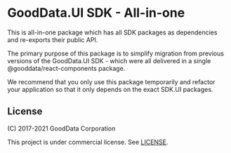 # GoodData.UI SDK - All-in-one

This is all-in-one package which has all SDK packages as dependencies and re-exports their public API.

The primary purpose of this package is to simplify migration from previous versions of the GoodData.UI SDK - which were
all delivered in a single @gooddata/react-components package.

We recommend that you only use this package temporarily and refactor your application so that it only depends on the
exact SDK.UI packages.

## License

(C) 2017-2021 GoodData Corporation

This project is under commercial license. See [LICENSE](LICENSE).
